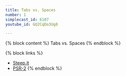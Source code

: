 ```yaml
---
title: Tabs vs. Spaces
number: 1
simplecast_id: 6107
youtube_id: GQ2CqDo3Ug8

---
```

{% block content %}
Tabs vs. Spaces
{% endblock %}

{% block links %}
- [Steep.it](http://steep.it/)
- [PSR-2](https://github.com/php-fig/fig-standards/blob/master/accepted/PSR-2-coding-style-guide.md)
{% endblock %}
